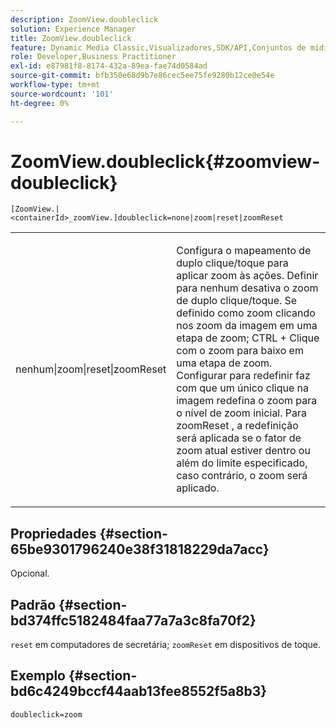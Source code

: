 ```yaml
---
description: ZoomView.doubleclick
solution: Experience Manager
title: ZoomView.doubleclick
feature: Dynamic Media Classic,Visualizadores,SDK/API,Conjuntos de mídia mista
role: Developer,Business Practitioner
exl-id: e87981f8-8174-432a-89ea-fae74d0584ad
source-git-commit: bfb350e68d9b7e86cec5ee75fe9280b12ce0e54e
workflow-type: tm+mt
source-wordcount: '101'
ht-degree: 0%

---
```


# ZoomView.doubleclick{#zoomview-doubleclick}

`[ZoomView.|<containerId>_zoomView.]doubleclick=none|zoom|reset|zoomReset`

<table id="table_E314540D347D47699C04EB80D20C0721"> 
 <tbody> 
  <tr> 
   <td colname="col1"> <p> <span class="codeph"> nenhum|zoom|reset|zoomReset  </span> </p> </td> 
   <td colname="col2"> <p> Configura o mapeamento de duplo clique/toque para aplicar zoom às ações. Definir para <span class="codeph"> nenhum </span> desativa o zoom de duplo clique/toque. Se definido como <span class="codeph"> zoom </span> clicando nos zoom da imagem em uma etapa de zoom; CTRL + Clique com o zoom para baixo em uma etapa de zoom. Configurar para <span class="codeph"> redefinir </span> faz com que um único clique na imagem redefina o zoom para o nível de zoom inicial. Para <span class="codeph"> zoomReset </span>, a redefinição será aplicada se o fator de zoom atual estiver dentro ou além do limite especificado, caso contrário, o zoom será aplicado. </p> </td> 
  </tr> 
 </tbody> 
</table>

## Propriedades {#section-65be9301796240e38f31818229da7acc}

Opcional.

## Padrão {#section-bd374ffc5182484faa77a7a3c8fa70f2}

`reset` em computadores de secretária;  `zoomReset` em dispositivos de toque.

## Exemplo {#section-bd6c4249bccf44aab13fee8552f5a8b3}

`doubleclick=zoom`
